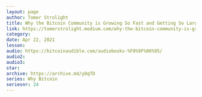 ```yaml
---
layout: page
author: Tomer Strolight
title: Why the Bitcoin Community is Growing So Fast and Getting So Large
link: https://tomerstrolight.medium.com/why-the-bitcoin-community-is-growing-so-fast-and-getting-so-large-223c2da19de1
category: 
date: Apr 22, 2021
lesson: 
audio: https://bitcoinaudible.com/audiobooks-%F0%9F%86%95/
audio2: 
audio3: 
star: 
archive: https://archive.md/yDqTD
series: Why Bitcoin
seriesnr: 24
---
```

